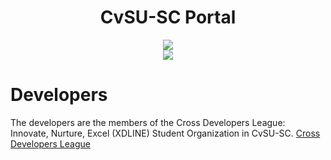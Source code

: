 <div align="center">
  <h1 align="center">CvSU-SC Portal</h1>
  <a align="center" href="http://php.net"><img src="https://upload.wikimedia.org/wikipedia/commons/thumb/2/27/PHP-logo.svg/1200px-PHP-logo.svg.png"/></a>
	<br/>
  <img align="center" style="max-width: 50px" src="https://img.shields.io/npm/l/express.svg"/>
</div>

# Developers
The developers are the members of the Cross Developers League: Innovate, Nurture, Excel (XDLINE) Student Organization in CvSU-SC.
<a href="https://fb.com/xdline.dit">Cross Developers League</a>
